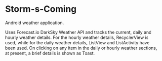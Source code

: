 # Storm-s-Coming
Android weather application.

Uses Forecast.io DarkSky Weather API and tracks the current, daily and hourly weather details. 
For the hourly weather details, RecyclerView is used, while for the daily weather details, ListView and ListActivity have been used. On clicking on any item in the daily or hourly weather sections, at present, a brief details is shown as Toast.
